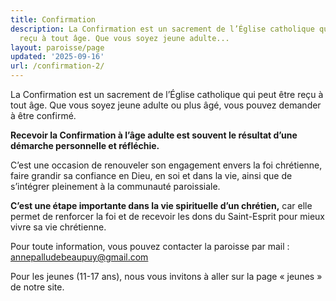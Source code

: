 ```yaml
---
title: Confirmation
description: La Confirmation est un sacrement de l’Église catholique qui peut être
  reçu à tout âge. Que vous soyez jeune adulte...
layout: paroisse/page
updated: '2025-09-16'
url: /confirmation-2/
---
```


La Confirmation est un sacrement de l’Église catholique qui peut être reçu à tout âge. Que vous soyez jeune adulte ou plus âgé, vous pouvez demander à être confirmé.

**Recevoir la Confirmation à l’âge adulte est souvent le résultat d’une démarche personnelle et réfléchie.**

C’est une occasion de renouveler son engagement envers la foi chrétienne, faire grandir sa confiance en Dieu, en soi et dans la vie, ainsi que de s’intégrer pleinement à la communauté paroissiale.

**C’est une étape importante dans la vie spirituelle d’un chrétien,** car elle permet de renforcer la foi et de recevoir les dons du Saint-Esprit pour mieux vivre sa vie chrétienne.

Pour toute information, vous pouvez contacter la paroisse par mail : [annepalludebeaupuy@gmail.com](mailto:annepalludebeaupuy@gmail.com)

Pour les jeunes (11-17 ans), nous vous invitons à aller sur la page « jeunes » de notre site.